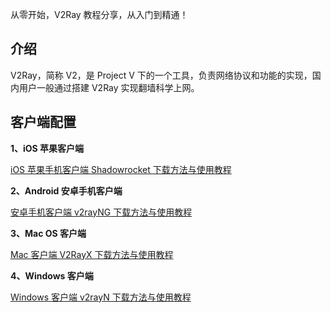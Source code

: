 从零开始，V2Ray 教程分享，从入门到精通！

## 介绍
V2Ray，简称 V2，是 Project V 下的一个工具，负责网络协议和功能的实现，国内用户一般通过搭建 V2Ray 实现翻墙科学上网。

## 客户端配置
**1、iOS 苹果客户端**

[iOS 苹果手机客户端 Shadowrocket 下载方法与使用教程](https://bwgvps.github.io/v2ray-tutorial/Shadowrocket-tutorial.html)

**2、Android 安卓手机客户端**

[安卓手机客户端 v2rayNG 下载方法与使用教程](https://bwgvps.github.io/v2ray-tutorial/v2rayNG-tutorial.html)

**3、Mac OS 客户端**

[Mac 客户端 V2RayX 下载方法与使用教程](https://bwgvps.github.io/v2ray-tutorial/V2RayX-tutorial.html)

**4、Windows 客户端**

[Windows 客户端 v2rayN 下载方法与使用教程](https://bwgvps.github.io/v2ray-tutorial/v2rayN-tutorial.html)
